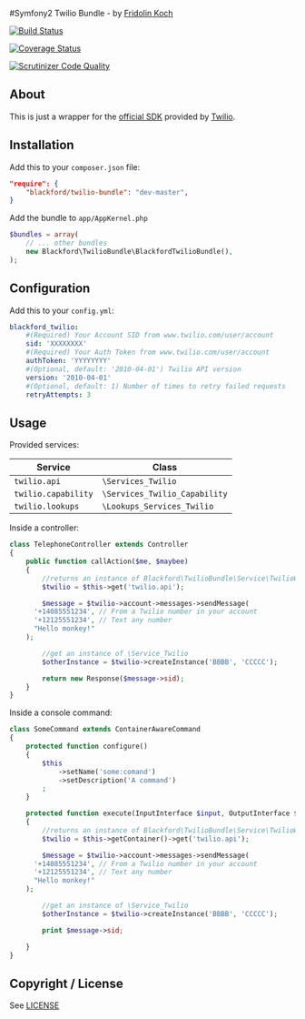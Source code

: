 #Symfony2 Twilio Bundle - by [Fridolin Koch](http://fkse.io)

[![Build Status](https://travis-ci.org/fridolin-koch/BlackfordTwilioBundle.png?branch=master)](https://travis-ci.org/fridolin-koch/BlackfordTwilioBundle)

[![Coverage Status](https://coveralls.io/repos/github/fridolin-koch/BlackfordTwilioBundle/badge.svg?branch=master)](https://coveralls.io/github/fridolin-koch/BlackfordTwilioBundle?branch=master)

[![Scrutinizer Code Quality](https://scrutinizer-ci.com/g/fridolin-koch/BlackfordTwilioBundle/badges/quality-score.png?b=master)](https://scrutinizer-ci.com/g/fridolin-koch/BlackfordTwilioBundle/?branch=master)

About
-----

This is just a wrapper for the [official SDK](https://github.com/twilio/twilio-php) provided by [Twilio](http://www.twilio.com/).

Installation
------------

Add this to your `composer.json` file:

```json
"require": {
	"blackford/twilio-bundle": "dev-master",
}
```


Add the bundle to `app/AppKernel.php`

```php
$bundles = array(
	// ... other bundles
	new Blackford\TwilioBundle\BlackfordTwilioBundle(),
);
```

Configuration
-------------

Add this to your `config.yml`:

```yaml
blackford_twilio:
    #(Required) Your Account SID from www.twilio.com/user/account
    sid: 'XXXXXXXX'
    #(Required) Your Auth Token from www.twilio.com/user/account
    authToken: 'YYYYYYYY'
    #(Optional, default: '2010-04-01') Twilio API version
    version: '2010-04-01'
    #(Optional, default: 1) Number of times to retry failed requests
    retryAttempts: 3
```


Usage
-----

Provided services:

| Service             | Class                         |
|---------------------|-------------------------------|
| `twilio.api`        | `\Services_Twilio`            |
| `twilio.capability` | `\Services_Twilio_Capability` |
| `twilio.lookups`    | `\Lookups_Services_Twilio`    |


Inside a controller:

```php
class TelephoneController extends Controller
{
    public function callAction($me, $maybee)
    {
        //returns an instance of Blackford\TwilioBundle\Service\TwilioWrapper
    	$twilio = $this->get('twilio.api');

        $message = $twilio->account->messages->sendMessage(
	  '+14085551234', // From a Twilio number in your account
	  '+12125551234', // Text any number
	  "Hello monkey!"
	);

        //get an instance of \Service_Twilio
        $otherInstance = $twilio->createInstance('BBBB', 'CCCCC');

        return new Response($message->sid);
    }
}
```

Inside a console command:

```php
class SomeCommand extends ContainerAwareCommand
{
    protected function configure()
    {
        $this
            ->setName('some:comand')
            ->setDescription('A command')
        ;
    }

    protected function execute(InputInterface $input, OutputInterface $output)
    {
        //returns an instance of Blackford\TwilioBundle\Service\TwilioWrapper
        $twilio = $this->getContainer()->get('twilio.api');

        $message = $twilio->account->messages->sendMessage(
	  '+14085551234', // From a Twilio number in your account
	  '+12125551234', // Text any number
	  "Hello monkey!"
	);

        //get an instance of \Service_Twilio
        $otherInstance = $twilio->createInstance('BBBB', 'CCCCC');

        print $message->sid;

    }
}
```

Copyright / License
-------------------

See [LICENSE](https://github.com/fridolin-koch/BlackfordTwilioBundle/blob/master/LICENSE)
